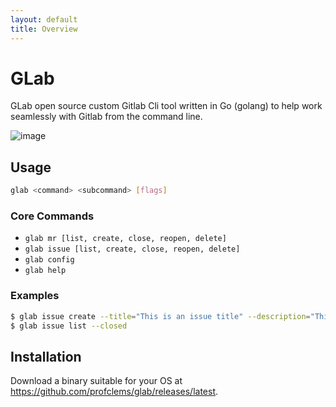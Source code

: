 ```yaml
---
layout: default
title: Overview
---
```


# GLab
GLab open source custom Gitlab Cli tool written in Go (golang) to help work seamlessly with Gitlab from the command line.

![image](https://user-images.githubusercontent.com/41906128/88602028-613cc880-d061-11ea-84c1-71b6e1e02611.png)

## Usage
```bash
glab <command> <subcommand> [flags]
```

### Core Commands

- `glab mr [list, create, close, reopen, delete]`
- `glab issue [list, create, close, reopen, delete]`
- `glab config`
- `glab help`


### Examples
```bash
$ glab issue create --title="This is an issue title" --description="This is a really long description"
$ glab issue list --closed
```

## Installation
Download a binary suitable for your OS at https://github.com/profclems/glab/releases/latest.
    